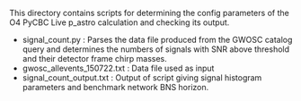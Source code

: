 This directory contains scripts for determining the config parameters of the O4 PyCBC Live p_astro calculation and checking its output. 

* signal_count.py : Parses the data file produced from the GWOSC catalog query and determines the numbers of signals with SNR above threshold and their detector frame chirp masses.
* gwosc_allevents_150722.txt : Data file used as input
* signal_count_output.txt : Output of script giving signal histogram parameters and benchmark network BNS horizon. 
